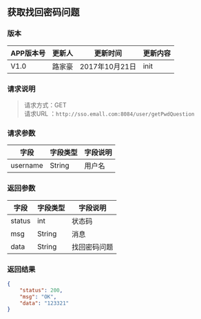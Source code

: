 ## 获取找回密码问题
> 

### 版本
APP版本号|更新人|更新时间|更新内容
---|---|---|---
V1.0|路家豪|2017年10月21日|init

### 请求说明
> 请求方式：GET<br>
请求URL ：`http://sso.emall.com:8084/user/getPwdQuestion`

### 请求参数
字段|字段类型|字段说明
---|---|---
username  |String |用户名

### 返回参数
字段  |字段类型   |字段说明
---|---|---
status  |int |状态码
msg  |String |消息
data  |String |找回密码问题


### 返回结果
```json
{
    "status": 200,
    "msg": "OK",
    "data": "123321"
}
``` 
